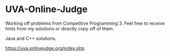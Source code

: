 # UVA-Online-Judge

Working off problems from Competitive Programming 3.
Feel free to receive hints from my solutions or directly copy off of them.

Java and C++ solutions.

https://uva.onlinejudge.org/index.php
